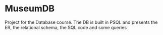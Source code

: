 # MuseumDB
Project for the Database course. The DB is built in PSQL and presents the ER, the relational schema, the SQL code and some queries
